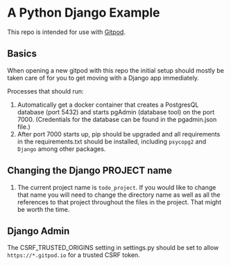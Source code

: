 # A Python Django Example

This repo is intended for use with [Gitpod](httpsL//gitpod.io).

## Basics

When opening a new gitpod with this repo the initial setup should mostly be taken care of for you to get moving with a Django app immediately.

Processes that should run:

1. Automatically get a docker container that creates a PostgresQL database (port 5432) and starts pgAdmin (database tool) on the port 7000. (Credentials for the database can be found in the pgadmin.json file.)
1. After port 7000 starts up, pip should be upgraded and all requirements in the requirements.txt should be installed, including `psycopg2` and `Django` among other packages.

## Changing the Django PROJECT name

1. The current project name is `todo_project`. If you would like to change that name you will need to change the directory name as well as all the references to that project throughout the files in the project. That might be worth the time.

## Django Admin

The CSRF_TRUSTED_ORIGINS setting in settings.py should be set to allow `https://*.gitpod.io` for a trusted CSRF token.

